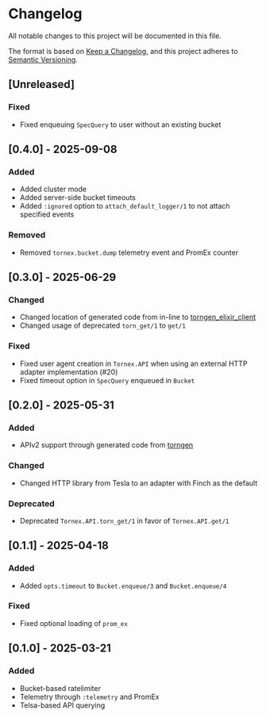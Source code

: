 # Changelog

All notable changes to this project will be documented in this file.

The format is based on [Keep a Changelog](https://keepachangelog.com/en/1.1.0/),
and this project adheres to [Semantic Versioning](https://semver.org/spec/v2.0.0.html).

## [Unreleased]
### Fixed
- Fixed enqueuing `SpecQuery` to user without an existing bucket

## [0.4.0] - 2025-09-08
### Added
- Added cluster mode
- Added server-side bucket timeouts
- Added `:ignored` option to `attach_default_logger/1` to not attach specified events

### Removed
- Removed `tornex.bucket.dump` telemetry event and PromEx counter

## [0.3.0] - 2025-06-29
### Changed
- Changed location of generated code from in-line to [torngen_elixir_client](https://github.com/Tornium/torngen_elixir_client)
- Changed usage of deprecated `torn_get/1` to `get/1`

### Fixed
- Fixed user agent creation in `Tornex.API` when using an external HTTP adapter implementation (#20)
- Fixed timeout option in `SpecQuery` enqueued in `Bucket`

## [0.2.0] - 2025-05-31
### Added
- APIv2 support through generated code from [torngen](https://github.com/Tornium/torngen)

### Changed
- Changed HTTP library from Tesla to an adapter with Finch as the default

### Deprecated
- Deprecated `Tornex.API.torn_get/1` in favor of `Tornex.API.get/1`

## [0.1.1] - 2025-04-18
### Added
- Added `opts.timeout` to `Bucket.enqueue/3` and `Bucket.enqueue/4`

### Fixed
- Fixed optional loading of `prom_ex`

## [0.1.0] - 2025-03-21
### Added
- Bucket-based ratelimiter
- Telemetry through `:telemetry` and PromEx
- Telsa-based API querying
